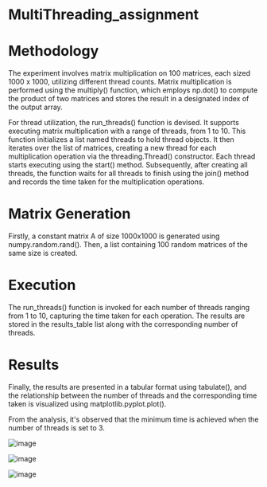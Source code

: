# MultiThreading_assignment

# Methodology 
The experiment involves matrix multiplication on 100 matrices, each sized 1000 x 1000, utilizing different thread counts. Matrix multiplication is performed using the multiply() function, which employs np.dot() to compute the product of two matrices and stores the result in a designated index of the output array.

For thread utilization, the run_threads() function is devised. It supports executing matrix multiplication with a range of threads, from 1 to 10. This function initializes a list named threads to hold thread objects. It then iterates over the list of matrices, creating a new thread for each multiplication operation via the threading.Thread() constructor. Each thread starts executing using the start() method. Subsequently, after creating all threads, the function waits for all threads to finish using the join() method and records the time taken for the multiplication operations.

# Matrix Generation
Firstly, a constant matrix A of size 1000x1000 is generated using numpy.random.rand(). Then, a list containing 100 random matrices of the same size is created.

# Execution
The run_threads() function is invoked for each number of threads ranging from 1 to 10, capturing the time taken for each operation. The results are stored in the results_table list along with the corresponding number of threads.

# Results 
Finally, the results are presented in a tabular format using tabulate(), and the relationship between the number of threads and the corresponding time taken is visualized using matplotlib.pyplot.plot().

From the analysis, it's observed that the minimum time is achieved when the number of threads is set to 3.

![image](https://github.com/Kunalg55/MultiThreading_assignment/assets/142966912/6f14c810-8203-4dec-8999-2deb4780f098)

![image](https://github.com/Kunalg55/MultiThreading_assignment/assets/142966912/37ae2c58-96c9-4296-a4c6-5f6625d22b0e)

![image](https://github.com/Kunalg55/MultiThreading_assignment/assets/142966912/6c1b0129-cefe-4e73-b2ed-7059aab562f9)


